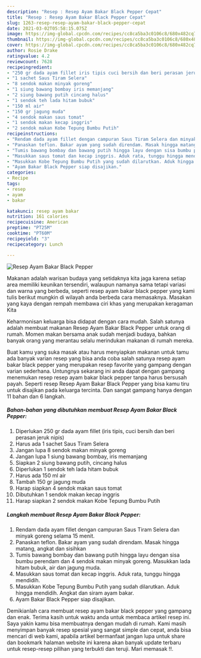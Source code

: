 ```yaml
---
description: "Resep : Resep Ayam Bakar Black Pepper Cepat"
title: "Resep : Resep Ayam Bakar Black Pepper Cepat"
slug: 1263-resep-resep-ayam-bakar-black-pepper-cepat
date: 2021-03-02T05:58:15.075Z
image: https://img-global.cpcdn.com/recipes/cc8ca5ba3c0106c8/680x482cq70/resep-ayam-bakar-black-pepper-foto-resep-utama.jpg
thumbnail: https://img-global.cpcdn.com/recipes/cc8ca5ba3c0106c8/680x482cq70/resep-ayam-bakar-black-pepper-foto-resep-utama.jpg
cover: https://img-global.cpcdn.com/recipes/cc8ca5ba3c0106c8/680x482cq70/resep-ayam-bakar-black-pepper-foto-resep-utama.jpg
author: Rosie Drake
ratingvalue: 4.2
reviewcount: 7628
recipeingredient:
- "250 gr dada ayam fillet iris tipis cuci bersih dan beri perasan jeruk nipis"
- "1 sachet Saus Tiram Selera"
- "8 sendok makan minyak goreng"
- "1 siung bawang bombay iris memanjang"
- "2 siung bawang putih cincang halus"
- "1 sendok teh lada hitam bubuk"
- "150 ml air"
- "150 gr jagung muda"
- "4 sendok makan saus tomat"
- "1 sendok makan kecap inggris"
- "2 sendok makan Kobe Tepung Bumbu Putih"
recipeinstructions:
- "Rendam dada ayam fillet dengan campuran Saus Tiram Selera dan minyak goreng selama 15 menit."
- "Panaskan teflon. Bakar ayam yang sudah direndam. Masak hingga matang, angkat dan sisihkan"
- "Tumis bawang bombay dan bawang putih hingga layu dengan sisa bumbu perendam dan 4 sendok makan minyak goreng. Masukkan lada hitam bubuk, air dan jagung muda."
- "Masukkan saus tomat dan kecap inggris. Aduk rata, tunggu hingga mendidih."
- "Masukkan Kobe Tepung Bumbu Putih yang sudah dilarutkan. Aduk hingga mendidih. Angkat dan siram ayam bakar."
- "Ayam Bakar Black Pepper siap disajikan."
categories:
- Recipe
tags:
- resep
- ayam
- bakar

katakunci: resep ayam bakar 
nutrition: 161 calories
recipecuisine: American
preptime: "PT25M"
cooktime: "PT60M"
recipeyield: "3"
recipecategory: Lunch

---
```



![Resep Ayam Bakar Black Pepper](https://img-global.cpcdn.com/recipes/cc8ca5ba3c0106c8/680x482cq70/resep-ayam-bakar-black-pepper-foto-resep-utama.jpg)

Makanan adalah warisan budaya yang setidaknya kita jaga karena setiap area memiliki keunikan tersendiri, walaupun namanya sama tetapi variasi dan warna yang berbeda, seperti resep ayam bakar black pepper yang kami tulis berikut mungkin di wilayah anda berbeda cara memasaknya. Masakan yang kaya dengan rempah membawa ciri khas yang merupakan keragaman Kita



Keharmonisan keluarga bisa didapat dengan cara mudah. Salah satunya adalah membuat makanan Resep Ayam Bakar Black Pepper untuk orang di rumah. Momen makan bersama anak sudah menjadi budaya, bahkan banyak orang yang merantau selalu merindukan makanan di rumah mereka.

Buat kamu yang suka masak atau harus menyiapkan makanan untuk tamu ada banyak varian resep yang bisa anda coba salah satunya resep ayam bakar black pepper yang merupakan resep favorite yang gampang dengan varian sederhana. Untungnya sekarang ini anda dapat dengan gampang menemukan resep resep ayam bakar black pepper tanpa harus bersusah payah.
Seperti resep Resep Ayam Bakar Black Pepper yang bisa kamu tiru untuk disajikan pada keluarga tercinta. Dan sangat gampang hanya dengan 11 bahan dan 6 langkah.


<!--inarticleads1-->

##### Bahan-bahan yang dibutuhkan membuat Resep Ayam Bakar Black Pepper:

1. Diperlukan 250 gr dada ayam fillet (iris tipis, cuci bersih dan beri perasan jeruk nipis)
1. Harus ada 1 sachet Saus Tiram Selera
1. Jangan lupa 8 sendok makan minyak goreng
1. Jangan lupa 1 siung bawang bombay, iris memanjang
1. Siapkan 2 siung bawang putih, cincang halus
1. Diperlukan 1 sendok teh lada hitam bubuk
1. Harus ada 150 ml air
1. Tambah 150 gr jagung muda
1. Harap siapkan 4 sendok makan saus tomat
1. Dibutuhkan 1 sendok makan kecap inggris
1. Harap siapkan 2 sendok makan Kobe Tepung Bumbu Putih




<!--inarticleads2-->

##### Langkah membuat  Resep Ayam Bakar Black Pepper:

1. Rendam dada ayam fillet dengan campuran Saus Tiram Selera dan minyak goreng selama 15 menit.
1. Panaskan teflon. Bakar ayam yang sudah direndam. Masak hingga matang, angkat dan sisihkan
1. Tumis bawang bombay dan bawang putih hingga layu dengan sisa bumbu perendam dan 4 sendok makan minyak goreng. Masukkan lada hitam bubuk, air dan jagung muda.
1. Masukkan saus tomat dan kecap inggris. Aduk rata, tunggu hingga mendidih.
1. Masukkan Kobe Tepung Bumbu Putih yang sudah dilarutkan. Aduk hingga mendidih. Angkat dan siram ayam bakar.
1. Ayam Bakar Black Pepper siap disajikan.




Demikianlah cara membuat resep ayam bakar black pepper yang gampang dan enak. Terima kasih untuk waktu anda untuk membaca artikel resep ini. Saya yakin kamu bisa membuatnya dengan mudah di rumah. Kami masih menyimpan banyak resep spesial yang sangat simple dan cepat, anda bisa mencari di web kami, apabila artikel bermanfaat jangan lupa untuk share dan bookmark halaman website ini karena akan banyak update terbaru untuk resep-resep pilihan yang terbukti dan teruji. Mari memasak !!. 
